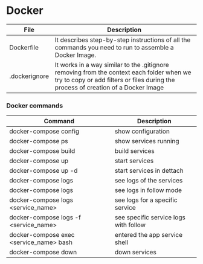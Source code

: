 # Docker

| File | Description |
| ------ | ------ |
| Dockerfile | It describes step-by-step instructions of all the commands you need to run to assemble a Docker Image. |
| .dockerignore | It works in a way similar to the .gitignore removing from the context each folder when we try to copy or add filters or files during the process of creation of a Docker Image |

### Docker commands

| Command | Description |
| ------ | ------ |
| docker-compose config | show configuration |
| docker-compose ps | show services running |
| docker-compose build | build services |
| docker-compose up | start services |
| docker-compose up -d | start services in dettach |
| docker-compose logs | see logs of the services |
| docker-compose logs | see logs in follow mode |
| docker-compose logs <service_name> | see logs for a specific service |
| docker-compose logs -f <service_name> | see specific service logs with follow |
| docker-compose exec <service_name> bash | entered the app service shell |
| docker-compose down | down services |
